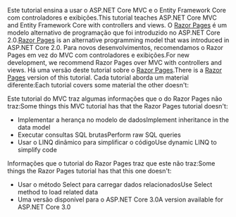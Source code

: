 <span data-ttu-id="e23fb-101">Este tutorial ensina a usar o ASP.NET Core MVC e o Entity Framework Core com controladores e exibições.</span><span class="sxs-lookup"><span data-stu-id="e23fb-101">This tutorial teaches ASP.NET Core MVC and Entity Framework Core with controllers and views.</span></span> <span data-ttu-id="e23fb-102">O [Razor Pages](xref:razor-pages/index) é um modelo alternativo de programação que foi introduzido no ASP.NET Core 2.0.</span><span class="sxs-lookup"><span data-stu-id="e23fb-102">[Razor Pages](xref:razor-pages/index) is an alternative programming model that was introduced in ASP.NET Core 2.0.</span></span> <span data-ttu-id="e23fb-103">Para novos desenvolvimentos, recomendamos o Razor Pages em vez do MVC com controladores e exibições.</span><span class="sxs-lookup"><span data-stu-id="e23fb-103">For new development, we recommend Razor Pages over MVC with controllers and views.</span></span> <span data-ttu-id="e23fb-104">Há uma versão deste tutorial sobre o [Razor Pages](xref:data/ef-rp/intro).</span><span class="sxs-lookup"><span data-stu-id="e23fb-104">There is a [Razor Pages](xref:data/ef-rp/intro) version of this tutorial.</span></span> <span data-ttu-id="e23fb-105">Cada tutorial aborda um material diferente:</span><span class="sxs-lookup"><span data-stu-id="e23fb-105">Each tutorial covers some material the other doesn't:</span></span>

<span data-ttu-id="e23fb-106">Este tutorial do MVC traz algumas informações que o do Razor Pages não traz:</span><span class="sxs-lookup"><span data-stu-id="e23fb-106">Some things this MVC tutorial has that the Razor Pages tutorial doesn't:</span></span>

* <span data-ttu-id="e23fb-107">Implementar a herança no modelo de dados</span><span class="sxs-lookup"><span data-stu-id="e23fb-107">Implement inheritance in the data model</span></span>
* <span data-ttu-id="e23fb-108">Executar consultas SQL brutas</span><span class="sxs-lookup"><span data-stu-id="e23fb-108">Perform raw SQL queries</span></span>
* <span data-ttu-id="e23fb-109">Usar o LINQ dinâmico para simplificar o código</span><span class="sxs-lookup"><span data-stu-id="e23fb-109">Use dynamic LINQ to simplify code</span></span>
 
<span data-ttu-id="e23fb-110">Informações que o tutorial do Razor Pages traz que este não traz:</span><span class="sxs-lookup"><span data-stu-id="e23fb-110">Some things the Razor Pages tutorial has that this one doesn't:</span></span>

* <span data-ttu-id="e23fb-111">Usar o método Select para carregar dados relacionados</span><span class="sxs-lookup"><span data-stu-id="e23fb-111">Use Select method to load related data</span></span>
* <span data-ttu-id="e23fb-112">Uma versão disponível para o ASP.NET Core 3.0</span><span class="sxs-lookup"><span data-stu-id="e23fb-112">A version available for ASP.NET Core 3.0</span></span>
